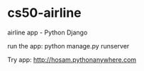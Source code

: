# cs50-airline
airline app - Python Django

run the app:
python manage.py runserver

Try app: http://hosam.pythonanywhere.com